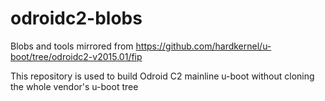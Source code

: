 # odroidc2-blobs
Blobs and tools mirrored from https://github.com/hardkernel/u-boot/tree/odroidc2-v2015.01/fip

This repository is used to build Odroid C2 mainline u-boot without cloning the whole vendor's u-boot tree
